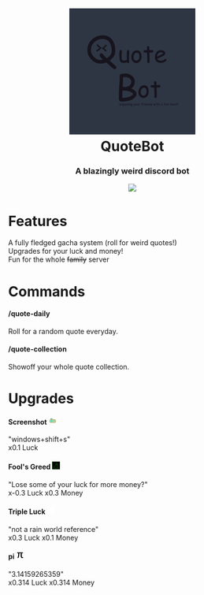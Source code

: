 <h1 align="center">
  <img src="https://github.com/KuudraLoremaster/QuoteBot/blob/main/assets/gh_logo.png" alt="QuoteBot" width="256" height="256">
  <br>
  QuoteBot<br>
 
</h1>

<h3 align="center">A blazingly weird discord bot</h2>
 <p align="center">
  <a href="https://discord.gg/v4XPQEYUwM"><img src="https://img.shields.io/discord/1237087530541645966?logo=discord&label=Discord&labelColor=3649A5&color=5E6DFF"></a>
  </p>
  
# Features
A fully fledged gacha system (roll for weird quotes!) <br>
Upgrades for your luck and money! <br>
Fun for the whole <s>family</s> server <br>

# Commands
<h4>/quote-daily</h4>
Roll for a random quote everyday. <br>

<h4>/quote-collection </h4>
Showoff your whole quote collection. <br>

# Upgrades
<h4>Screenshot <img src="https://github.com/KuudraLoremaster/QuoteBot/blob/main/src/sprites/screenshot_upgrade.png" width="16" height="16"></h4>
"windows+shift+s" <br>
x0.1 Luck <br>

<h4>Fool's Greed <img src="https://github.com/KuudraLoremaster/QuoteBot/blob/main/src/sprites/greed_upgrade.png" width="16" height="16"></h4>
"Lose some of your luck for more money?" <br>
x-0.3 Luck x0.3 Money<br>

<h4>Triple Luck  <img src="https://github.com/KuudraLoremaster/QuoteBot/blob/main/src/sprites/triple_upgrade.png" width="16" height="16"></h4>
"not a rain world reference" <br>
x0.3 Luck x0.1 Money<br>

<h4>pi <img src="https://github.com/KuudraLoremaster/QuoteBot/blob/main/src/sprites/pi_upgrade.png" width="16" height="16"></h4>
"3.14159265359" <br>
x0.314 Luck x0.314 Money<br>


